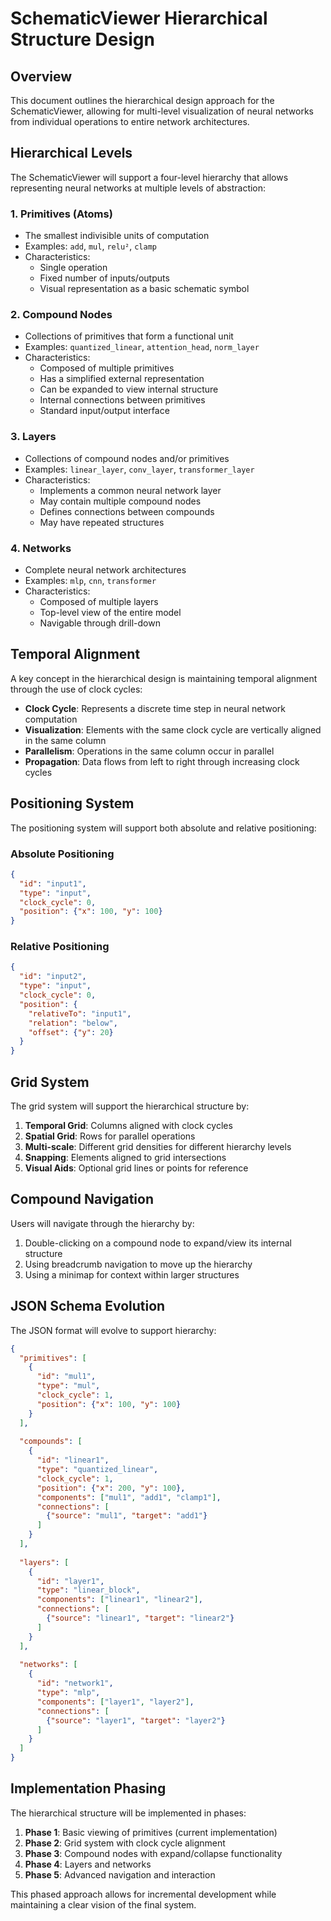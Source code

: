 # SchematicViewer Hierarchical Structure Design

## Overview

This document outlines the hierarchical design approach for the SchematicViewer, allowing for multi-level visualization of neural networks from individual operations to entire network architectures.

## Hierarchical Levels

The SchematicViewer will support a four-level hierarchy that allows representing neural networks at multiple levels of abstraction:

### 1. Primitives (Atoms)

- The smallest indivisible units of computation
- Examples: `add`, `mul`, `relu²`, `clamp`
- Characteristics:
  - Single operation
  - Fixed number of inputs/outputs
  - Visual representation as a basic schematic symbol

### 2. Compound Nodes

- Collections of primitives that form a functional unit
- Examples: `quantized_linear`, `attention_head`, `norm_layer`
- Characteristics:
  - Composed of multiple primitives
  - Has a simplified external representation
  - Can be expanded to view internal structure
  - Internal connections between primitives
  - Standard input/output interface

### 3. Layers

- Collections of compound nodes and/or primitives
- Examples: `linear_layer`, `conv_layer`, `transformer_layer`
- Characteristics:
  - Implements a common neural network layer
  - May contain multiple compound nodes
  - Defines connections between compounds
  - May have repeated structures

### 4. Networks

- Complete neural network architectures
- Examples: `mlp`, `cnn`, `transformer`
- Characteristics:
  - Composed of multiple layers
  - Top-level view of the entire model
  - Navigable through drill-down

## Temporal Alignment

A key concept in the hierarchical design is maintaining temporal alignment through the use of clock cycles:

- **Clock Cycle**: Represents a discrete time step in neural network computation
- **Visualization**: Elements with the same clock cycle are vertically aligned in the same column
- **Parallelism**: Operations in the same column occur in parallel
- **Propagation**: Data flows from left to right through increasing clock cycles

## Positioning System

The positioning system will support both absolute and relative positioning:

### Absolute Positioning

```json
{
  "id": "input1",
  "type": "input",
  "clock_cycle": 0,
  "position": {"x": 100, "y": 100}
}
```

### Relative Positioning

```json
{
  "id": "input2",
  "type": "input",
  "clock_cycle": 0,
  "position": {
    "relativeTo": "input1",
    "relation": "below",
    "offset": {"y": 20}
  }
}
```

## Grid System

The grid system will support the hierarchical structure by:

1. **Temporal Grid**: Columns aligned with clock cycles
2. **Spatial Grid**: Rows for parallel operations
3. **Multi-scale**: Different grid densities for different hierarchy levels
4. **Snapping**: Elements aligned to grid intersections
5. **Visual Aids**: Optional grid lines or points for reference

## Compound Navigation

Users will navigate through the hierarchy by:

1. Double-clicking on a compound node to expand/view its internal structure
2. Using breadcrumb navigation to move up the hierarchy
3. Using a minimap for context within larger structures

## JSON Schema Evolution

The JSON format will evolve to support hierarchy:

```json
{
  "primitives": [
    {
      "id": "mul1",
      "type": "mul",
      "clock_cycle": 1,
      "position": {"x": 100, "y": 100}
    }
  ],
  
  "compounds": [
    {
      "id": "linear1",
      "type": "quantized_linear",
      "clock_cycle": 1,
      "position": {"x": 200, "y": 100},
      "components": ["mul1", "add1", "clamp1"],
      "connections": [
        {"source": "mul1", "target": "add1"}
      ]
    }
  ],
  
  "layers": [
    {
      "id": "layer1",
      "type": "linear_block",
      "components": ["linear1", "linear2"],
      "connections": [
        {"source": "linear1", "target": "linear2"}
      ]
    }
  ],
  
  "networks": [
    {
      "id": "network1",
      "type": "mlp",
      "components": ["layer1", "layer2"],
      "connections": [
        {"source": "layer1", "target": "layer2"}
      ]
    }
  ]
}
```

## Implementation Phasing

The hierarchical structure will be implemented in phases:

1. **Phase 1**: Basic viewing of primitives (current implementation)
2. **Phase 2**: Grid system with clock cycle alignment
3. **Phase 3**: Compound nodes with expand/collapse functionality
4. **Phase 4**: Layers and networks
5. **Phase 5**: Advanced navigation and interaction

This phased approach allows for incremental development while maintaining a clear vision of the final system.